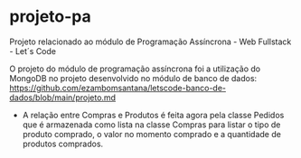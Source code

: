 # projeto-pa
Projeto relacionado ao módulo de Programação Assíncrona - Web Fullstack - Let´s Code

O projeto do módulo de programação assíncrona foi a utilização do MongoDB no projeto desenvolvido no módulo de banco de dados: https://github.com/ezambomsantana/letscode-banco-de-dados/blob/main/projeto.md

- A relação entre Compras e Produtos é feita agora pela classe Pedidos que é armazenada como lista na classe Compras para listar o tipo de produto comprado, o valor no momento comprado e a quantidade de produtos comprados.
